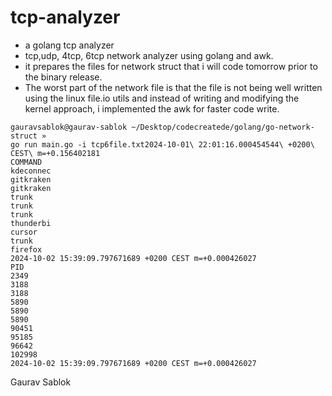 # tcp-analyzer

- a golang tcp analyzer 
-  tcp,udp, 4tcp, 6tcp network analyzer using golang and awk.
-  it prepares the files for network struct that i will code tomorrow prior to the binary release. 
- The worst part of the network file is that the file is not being well written using the linux file.io utils and instead of writing and modifying the kernel approach, i implemented the awk for faster code write.

```
gauravsablok@gaurav-sablok ~/Desktop/codecreatede/golang/go-network-struct » 
go run main.go -i tcp6file.txt2024-10-01\ 22:01:16.000454544\ +0200\ CEST\ m=+0.156402181
COMMAND
kdeconnec
gitkraken
gitkraken
trunk
trunk
trunk
thunderbi
cursor
trunk
firefox
2024-10-02 15:39:09.797671689 +0200 CEST m=+0.000426027
PID
2349
3188
3188
5890
5890
5890
90451
95185
96642
102998
2024-10-02 15:39:09.797671689 +0200 CEST m=+0.000426027
```

Gaurav Sablok
